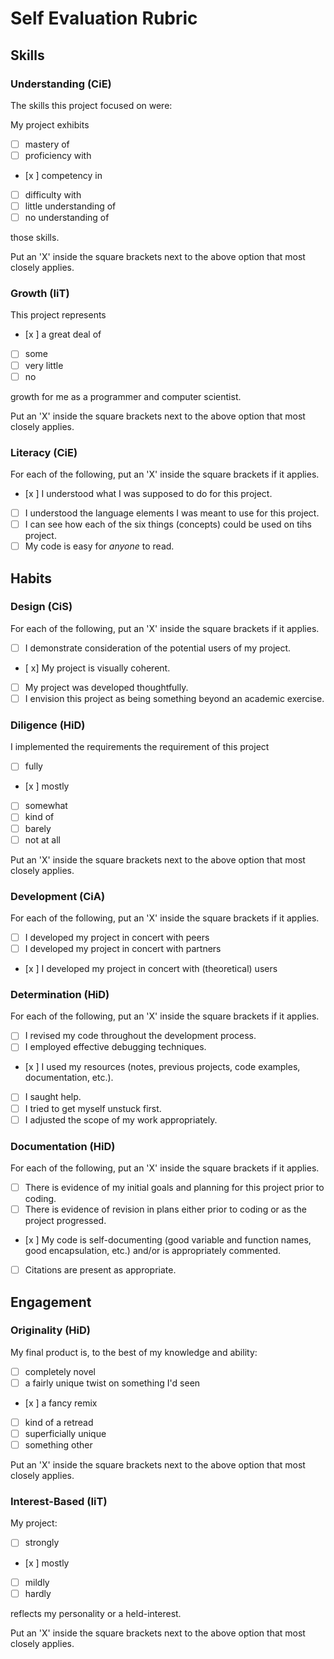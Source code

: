 Self Evaluation Rubric
======================

## Skills

### Understanding (CiE) 

The skills this project focused on were: 

My project exhibits

- [ ] mastery of
- [ ] proficiency with
- [x ] competency in
- [ ] difficulty with
- [ ] little understanding of
- [ ] no understanding of

those skills. 

Put an 'X' inside the square brackets next to the above option that most closely applies.

### Growth (IiT)

This project represents

- [x ] a great deal of
- [ ] some
- [ ] very little
- [ ] no

growth for me as a programmer and computer scientist. 

Put an 'X' inside the square brackets next to the above option that most closely applies.

### Literacy (CiE)

For each of the following, put an 'X' inside the square brackets if it applies.

- [x ] I understood what I was supposed to do for this project.
- [ ] I understood the language elements I was meant to use for this project. 
- [ ] I can see how each of the six things (concepts) could be used on tihs project.  
- [ ] My code is easy for *anyone* to read. 

## Habits

### Design (CiS)

For each of the following, put an 'X' inside the square brackets if it applies.

- [ ] I demonstrate consideration of the potential users of my project. 
- [ x] My project is visually coherent.
- [ ] My project was developed thoughtfully.
- [ ] I envision this project as being something beyond an academic exercise. 

### Diligence (HiD)

I implemented the requirements the requirement of this project 
- [ ] fully
- [x ] mostly
- [ ] somewhat
- [ ] kind of
- [ ] barely
- [ ] not at all

Put an 'X' inside the square brackets next to the above option that most closely applies.

### Development (CiA)

For each of the following, put an 'X' inside the square brackets if it applies. 
- [ ] I developed my project in concert with peers
- [ ] I developed my project in concert with partners
- [x ] I developed my project in concert with (theoretical) users

### Determination (HiD)

For each of the following, put an 'X' inside the square brackets if it applies.
- [ ] I revised my code throughout the development process. 
- [ ] I employed effective debugging techniques. 
- [x ] I used my resources (notes, previous projects, code examples, documentation, etc.). 
- [ ] I saught help. 
- [ ] I tried to get myself unstuck first.
- [ ] I adjusted the scope of my work appropriately.  

### Documentation (HiD)

For each of the following, put an 'X' inside the square brackets if it applies.
- [ ] There is evidence of my initial goals and planning for this project prior to coding. 
- [ ] There is evidence of revision in plans either prior to coding or as the project progressed.
- [x ] My code is self-documenting (good variable and function names, good encapsulation, etc.) and/or is appropriately commented.
- [ ] Citations are present as appropriate. 

## Engagement

### Originality (HiD)

My final product is, to the best of my knowledge and ability:
- [ ] completely novel
- [ ] a fairly unique twist on something I'd seen
- [x ] a fancy remix
- [ ] kind of a retread
- [ ] superficially unique
- [ ] something other 

Put an 'X' inside the square brackets next to the above option that most closely applies.

### Interest-Based (IiT)

My project: 
- [ ] strongly
- [x ] mostly
- [ ] mildly
- [ ] hardly

reflects my personality or a held-interest. 

Put an 'X' inside the square brackets next to the above option that most closely applies.